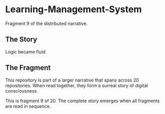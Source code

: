 # Learning-Management-System

Fragment 9 of the distributed narrative.

## The Story

Logic became fluid

## The Fragment

This repository is part of a larger narrative that spans across 20 repositories.
When read together, they form a surreal story of digital consciousness.

This is fragment 9 of 20. The complete story emerges when all fragments are read in sequence.
<!-- Fragment 9 whispers: 1 -->

<!-- Fragment 9 whispers: 2 -->

<!-- Fragment 9 whispers: 3 -->

<!-- Fragment 9 whispers: 4 -->

<!-- Fragment 9 whispers: 6 -->

<!-- Fragment 9 whispers: 8 -->

<!-- Fragment 9 whispers: 9 -->

<!-- Fragment 9 whispers: 11 -->

<!-- Fragment 9 whispers: 12 -->

<!-- Fragment 9 whispers: 13 -->

<!-- Fragment 9 whispers: 16 -->

<!-- Fragment 9 whispers: 17 -->

<!-- Fragment 9 whispers: 18 -->

<!-- Fragment 9 whispers: 19 -->

<!-- Fragment 9 whispers: 22 -->

<!-- Fragment 9 whispers: 23 -->

<!-- Fragment 9 whispers: 24 -->

<!-- Fragment 9 whispers: 26 -->

<!-- Fragment 9 whispers: 27 -->

<!-- Fragment 9 whispers: 29 -->

<!-- Fragment 9 whispers: 31 -->

<!-- Fragment 9 whispers: 32 -->

<!-- Fragment 9 whispers: 33 -->

<!-- Fragment 9 whispers: 34 -->

<!-- Fragment 9 whispers: 36 -->

<!-- Fragment 9 whispers: 37 -->

<!-- Fragment 9 whispers: 38 -->
